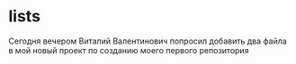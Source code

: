 # lists
Сегодня вечером Виталий Валентинович попросил добавить два файла в мой новый проект по созданию моего первого репозитория 
